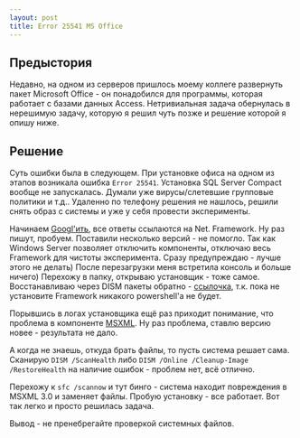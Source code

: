 ```yaml
---
layout: post
title: Error 25541 MS Office
---
```


## Предыстория

Недавно, на одном из серверов пришлось моему коллеге развернуть пакет Microsoft Office - он понадобился для программы, которая работает с базами данных Access.
Нетривиальная задача обернулась в нерешимую задачу, которую я решил чуть позже и решение которой я опишу ниже.

## Решение

Суть ошибки была в следующем. При установке офиса на одном из этапов возникала ошибка ``Error 25541``. Установка SQL Server Compact вообще не запускалась. Думали уже вирусы/слетевшие групповые политики и т.д.. Удаленно по телефону решения не нашлось, решили снять образ с системы и уже у себя провести эксперименты.

Начинаем [Googl'ить](https://www.google.com/search?q=error+25541+failed+to+open+xml), все ответы ссылаются на Net. Framework. Ну раз пишут, пробуем. Поставили несколько версий - не помогло. Так как Windows Server позволяет отключить компоненты, отключаю весь Framework для чистоты эксперимента. Сразу предупреждаю - лучше этого не делать) После перезагрузки меня встретила консоль и больше ничего) Перехожу в папку, открываю установщик - тоже самое. Восстанавливаю через DISM пакеты обратно - [ссылочка](https://social.technet.microsoft.com/Forums/ru-RU/04fd3a8d-465f-42b4-98ae-20dd6833f610/10551086108910831077-10911076107210831077108510801103-net?forum=WS8ru), т.к. пока не установите Framework никакого powershell'а не будет.

Порывшись в логах установщика ещё раз приходит понимание, что проблема в компоненте [MSXML](https://ru.wikipedia.org/wiki/MSXML). Ну раз проблема, ставлю версию новее - результата не дало.

А когда не знаешь, откуда брать файлы, то пусть система решает сама. Сканирую `DISM /ScanHealth` либо `DISM /Online /Cleanup-Image /RestoreHealth` на наличие ошибок - проблем нет, всё отлично.

Перехожу к `sfc /scannow` и тут бинго - система находит повреждения в MSXML 3.0 и заменяет файлы. Пробую установку - все работает. Вот так легко и просто решилась задача.

Вывод - не пренебрегайте проверкой системных файлов.